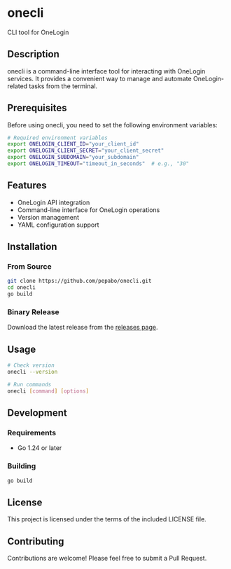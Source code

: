 # onecli

CLI tool for OneLogin

## Description

onecli is a command-line interface tool for interacting with OneLogin services. It provides a convenient way to manage and automate OneLogin-related tasks from the terminal.

## Prerequisites

Before using onecli, you need to set the following environment variables:

```bash
# Required environment variables
export ONELOGIN_CLIENT_ID="your_client_id"
export ONELOGIN_CLIENT_SECRET="your_client_secret"
export ONELOGIN_SUBDOMAIN="your_subdomain"
export ONELOGIN_TIMEOUT="timeout_in_seconds"  # e.g., "30"
```

## Features

- OneLogin API integration
- Command-line interface for OneLogin operations
- Version management
- YAML configuration support

## Installation

### From Source

```bash
git clone https://github.com/pepabo/onecli.git
cd onecli
go build
```

### Binary Release

Download the latest release from the [releases page](https://github.com/pepabo/onecli/releases).

## Usage

```bash
# Check version
onecli --version

# Run commands
onecli [command] [options]
```

## Development

### Requirements

- Go 1.24 or later

### Building

```bash
go build
```

## License

This project is licensed under the terms of the included LICENSE file.

## Contributing

Contributions are welcome! Please feel free to submit a Pull Request.
